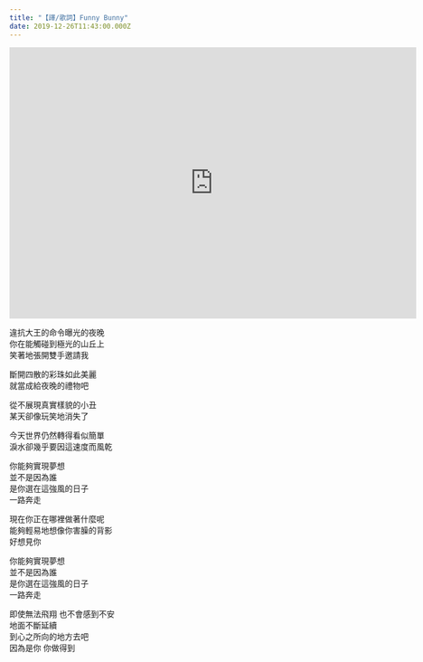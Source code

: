 ```yaml
---
title: "【譯/歌詞】Funny Bunny"
date: 2019-12-26T11:43:00.000Z
---
```


<iframe width="720" height="480" src="https://www.youtube.com/embed/f92VWkYl8CI" frameborder="0" allow="accelerometer; autoplay; clipboard-write; encrypted-media; gyroscope; picture-in-picture" allowfullscreen></iframe>

違抗大王的命令曝光的夜晚
<br>你在能觸碰到極光的山丘上
<br>笑著地張開雙手邀請我

斷開四散的彩珠如此美麗
<br>就當成給夜晚的禮物吧

從不展現真實樣貌的小丑
<br>某天卻像玩笑地消失了

今天世界仍然轉得看似簡單
<br>淚水卻幾乎要因這速度而風乾

你能夠實現夢想
<br>並不是因為誰
<br>是你選在這強風的日子
<br>一路奔走

現在你正在哪裡做著什麼呢
<br>能夠輕易地想像你害臊的背影
<br>好想見你

你能夠實現夢想
<br>並不是因為誰
<br>是你選在這強風的日子
<br>一路奔走

即使無法飛翔 也不會感到不安
<br>地面不斷延續
<br>到心之所向的地方去吧
<br>因為是你 你做得到
